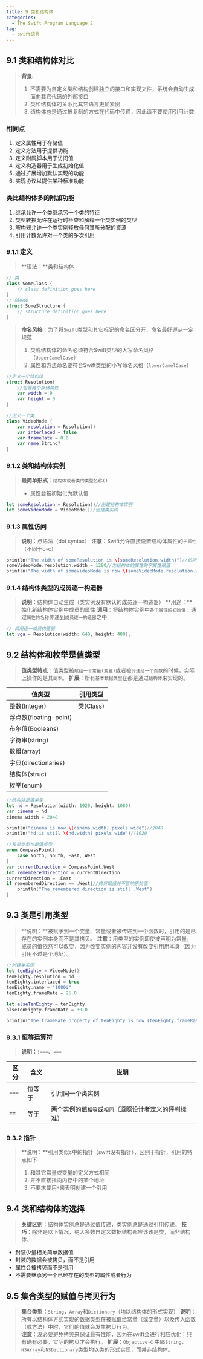```yaml
---
title: 9 类和结构体
categories:
  - The Swift Program Language 2
tag:
  - swift语言
---
```



## 9.1	类和结构体对比
>**背景:**
>1. 不需要为自定义类和结构创建独立的接口和实现文件，系统会自动生成面向其它代码的外部接口  
>2. 类和结构体的关系比其它语言更加紧密  
>3. 结构体总是通过被复制的方式在代码中传递，因此请不要使用引用计数

### 相同点  
1. 定义属性用于存储值
2. 定义方法用于提供功能
3. 定义附属脚本用于访问值
4. 定义构造器用于生成初始化值
5. 通过扩展增加默认实现的功能
6. 实现协议以提供某种标准功能

### 类比结构体多的附加功能
1. 继承允许一个类继承另一个类的特征
2. 类型转换允许在运行时检查和解释一个类实例的类型
3. 解构器允许一个类实例释放任何其所分配的资源
4. 引用计数允许对一个类的多次引用


### 9.1.1	定义
>**语法：**类和结构体

```swift
// 类
class SomeClass {
    // class definition goes here
}
// 结构体
struct SomeStructure {
    // structure definition goes here
}
```
>**命名风格**：为了将`Swift`类型和其它标记的命名区分开，命名最好遵从一定规范
>1. 类或结构体的命名必须符合Swift类型的大写命名风格（`UpperCamelCase`）
>2. 属性和方法命名要符合Swift类型的小写命名风格（`lowerCamelCase`）

```swift
//定义一个结构体
struct Resolution{
    //包含两个存储属性
    var width = 0
    var height = 0
}

//定义一个类
class VideoMode {
    var resolution = Resolution()
    var interlaced = false
    var frameRate = 0.0
    var name:String?
}
```

### 9.1.2	类和结构体实例
>**最简单形式**：`结构体或者类的类型名称()`
>+ 属性会被初始化为默认值

```swift
let someResolution = Resolution()//创建结构体实例
let someVideoMode = VideoMode()//创建类实例
```


### 9.1.3	属性访问
>**说明**：点语法（dot syntax）
>**注意**：Swift允许直接设置结构体属性的`子属性`（不同于o-c）

```swift
println("The width of someResolution is \(someResolution.width)")//访问结构体实例的属性
someVideoMode.resolution.width = 1280//为结构体的属性的字属性赋值
println("The width of someVideoMode is now \(someVideoMode.resolution.width)")//访问结构体属性的字属性
```

### 9.1.4		结构体类型的成员逐一构造器
>**说明**：结构体自动生成（类实例没有默认的成员逐一构造器）
>**用途：**始化新结构体实例中成员的属性
>**调用**：将结构体实例中`各个属性的初始值`，通过`属性的名称`传递到`成员逐一构造器`之中

```swift
// 调用逐一成员构造器
let vga = Resolution(width: 640, height: 480);
```

## 9.2	结构体和枚举是值类型
>**值类型特点**：值类型被`赋给一个常量(变量)`或者被`传递给一个函数`的时候，实际上操作的是其`副本`。
>**扩展**：所有`基本数据类型`在都是通过`结构体`来实现的。
>

| 值类型 |引用类型 |
|-------|-------|
|整数(Integer)|类(Class)|
|浮点数(floating-point)||
|布尔值(Booleans)||
|字符串(string)||
|数组(array)||
|字典(directionaries)||
|结构体(struc)||
|枚举(enum)||
>

```swift
//结构体是值类型
let hd = Resolution(width: 1920, height: 1080)
var cinema = hd
cinema.width = 2048

println("cinema is now \(cinema.width) pixels wide")//2048
println("hd is still \(hd.width) pixels wide")//1920

//枚举类型也是值类型
enum CompassPoint{
    case North, South, East, West
}
var currentDirection = CompassPoint.West
let rememberedDirection = currentDirection
currentDirection = .East
if rememberedDirection == .West{//拷贝赋值并不影响原始值
    println("The remembered direction is still .West")
}
```

## 9.3	类是引用类型
>**说明：**被赋予到一个变量、常量或者被传递到一个函数时，引用的是已存在的实例本身而不是其拷贝。
>**注意**：用类型的实例即使被声明为常量，成员的值依然可以改变，因为改变实例的内容并没有改变引用用本身（因为引用不过是个地址）。

```swift
//创建类实例
let tenEighty = VideoMode()
tenEighty.resolution = hd
tenEighty.interlaced = true
tenEighty.name = "1080i"
tenEighty.frameRate = 25.0

let alseTenEighty = tenEighty
alseTenEighty.frameRate = 30.0

println("The frameRate property of tenEighty is now (tenEighty.frameRate)")

```	

### 9.3.1	恒等运算符
>**说明：**`!===`、`===`

|区分|含义|说明|
|-|-|-|
|`===`|恒等于|引用同一个类实例|
|`==`|等于|两个实例的值`相等`或`相同`（遵照设计者定义的评判标准） |


### 9.3.2	指针
>**说明：**引用类似c中的指针（swift没有指针），区别于指针，引用的特点如下
>1. 和其它常量或变量的定义方式相同
>2. 并不直接指向内存中的某个地址
>3. 不要求使用`*`来表明创建一个引用


## 9.4	类和结构体的选择
>**关键区别**：结构体实例总是通过值传递，类实例总是通过引用传递。
>**技巧**：除非是以下情况，绝大多数自定义数据结构都应该该是类，而非结构体。
+ 封装少量相关简单数据值
+ 封装的数据会被拷贝，而不是引用
+ 属性会被拷贝而不是引用
+ 不需要继承另一个已经存在的类型的属性或者行为

## 9.5	集合类型的赋值与拷贝行为
>**集合类型：**`String`，`Array`和`Dictionary`（均以结构体的形式实现）
>**说明**：所有以结构体方式实现的数据类型在被赋值给常量（或变量）以及传入函数（或方法）中时，它们的值就会发生拷贝行为。  
>**注意**：没必要避免拷贝来保证最有性能，因为在swift会进行相应优化：只有确有必要，实际的拷贝才会执行。
>**扩展：**`Objective-C` 中`NSString`，`NSArray`和`NSDictionary`类型均以类的形式实现，而并非结构体。


